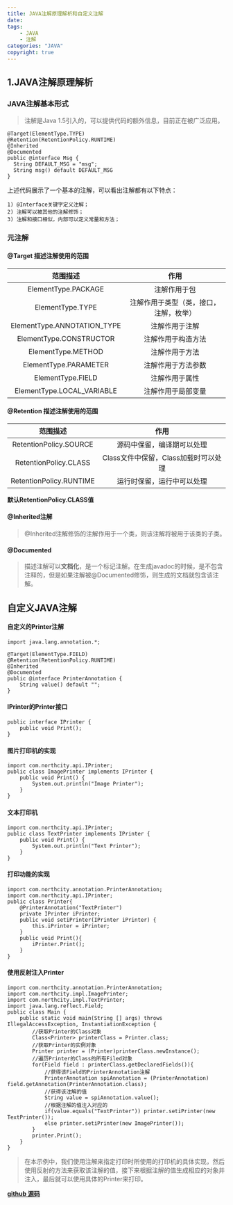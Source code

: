 ```yaml
---
title: JAVA注解原理解析和自定义注解
date: 
tags:
	- JAVA
	- 注解
categories: "JAVA"
copyright: true
---
```


## 1.JAVA注解原理解析
### JAVA注解基本形式
>注解是Java 1.5引入的，可以提供代码的额外信息，目前正在被广泛应用。
```
@Target(ElementType.TYPE)
@Retention(RetentionPolicy.RUNTIME)
@Inherited
@Documented
public @interface Msg {
  String DEFAULT_MSG = "msg";
  String msg() default DEFAULT_MSG
}
```
上述代码展示了一个基本的注解，可以看出注解都有以下特点：

    1) @Interface关键字定义注解；
    2) 注解可以被其他的注解修饰；
    3) 注解和接口相似，内部可以定义常量和方法；
### 元注解
####  @Target 描述注解使用的范围

|	范围描述						 |	作用						|
|	:---:							|	:-----:					|
|	ElementType.PACKAGE				|	注解作用于包					|
|	ElementType.TYPE				|	注解作用于类型（类，接口，注解，枚举）|
|	ElementType.ANNOTATION_TYPE		|	注解作用于注解					|
|	ElementType.CONSTRUCTOR			|	注解作用于构造方法				|
|	ElementType.METHOD				|	注解作用于方法					|
|	ElementType.PARAMETER			|	注解作用于方法参数				|
|	ElementType.FIELD				|	注解作用于属性					|
|	ElementType.LOCAL_VARIABLE		|	注解作用于局部变量				|

####  @Retention 描述注解使用的范围
| 范围描述  | 作用  |
|:---:|:---:|
| RetentionPolicy.SOURCE  | 源码中保留，编译期可以处理  |
|RetentionPolicy.CLASS    |Class文件中保留，Class加载时可以处理|
|RetentionPolicy.RUNTIME|运行时保留，运行中可以处理|

**默认RetentionPolicy.CLASS值**

#### @Inherited注解
>@Inherited注解修饰的注解作用于一个类，则该注解将被用于该类的子类。

#### @Documented
>描述注解可以**文档化**，是一个标记注解。在生成javadoc的时候，是不包含注释的，但是如果注解被@Documented修饰，则生成的文档就包含该注解。


## 自定义JAVA注解

####  自定义的Printer注解
```
import java.lang.annotation.*;

@Target(ElementType.FIELD)
@Retention(RetentionPolicy.RUNTIME)
@Inherited
@Documented
public @interface PrinterAnnotation {
    String value() default "";
}
```

####  IPrinter的Printer接口
```
public interface IPrinter {
    public void Print();
}
```

#### 图片打印机的实现
```
import com.northcity.api.IPrinter;
public class ImagePrinter implements IPrinter {
    public void Print() {
        System.out.println("Image Printer");
    }
}
```

#### 文本打印机
```
import com.northcity.api.IPrinter;
public class TextPrinter implements IPrinter {
    public void Print() {
        System.out.println("Text Printer");
    }
}
```

#### 打印功能的实现
```
import com.northcity.annotation.PrinterAnnotation;
import com.northcity.api.IPrinter;
public class Printer{
    @PrinterAnnotation("TextPrinter")
    private IPrinter iPrinter;
    public void setiPrinter(IPrinter iPrinter) {
        this.iPrinter = iPrinter;
    }
    public void Print(){
        iPrinter.Print();
    }
}
```

#### 使用反射注入Printer
```
import com.northcity.annotation.PrinterAnnotation;
import com.northcity.impl.ImagePrinter;
import com.northcity.impl.TextPrinter;
import java.lang.reflect.Field;
public class Main {
    public static void main(String [] args) throws IllegalAccessException, InstantiationException {
        //获取Printer的Class对象
        Class<Printer> printerClass = Printer.class;
        //获取Printer的实例对象
        Printer printer = (Printer)printerClass.newInstance();
        //遍历Printer的Class的所有Filed对象
        for(Field field : printerClass.getDeclaredFields()){
            //获得该Field的PrinterAnnotation注解
            PrinterAnnotation spiAnnotation = (PrinterAnnotation) field.getAnnotation(PrinterAnnotation.class);
            //获得该注解的值
            String value = spiAnnotation.value();
            //根据注解的值注入对应的
            if(value.equals("TextPrinter")) printer.setiPrinter(new TextPrinter());
            else printer.setiPrinter(new ImagePrinter());
        }
        printer.Print();
    }
}
```
>在本示例中，我们使用注解来指定打印时所使用的打印机的具体实现，然后使用反射的方法来获取该注解的值，接下来根据注解的值生成相应的对象并注入，最后就可以使用具体的Printer来打印。

[**github 源码**](https://github.com/northcity0406/CodeHub/tree/master/Annotation)









